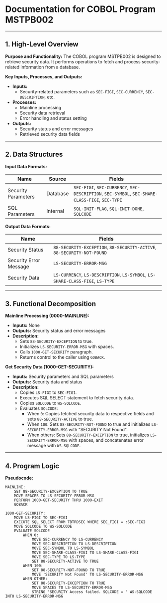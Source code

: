 # Documentation for COBOL Program MSTPB002

---

## 1. High-Level Overview

**Purpose and Functionality:**
The COBOL program MSTPB002 is designed to retrieve security data. It performs operations to fetch and process security-related information from a database.

**Key Inputs, Processes, and Outputs:**
- **Inputs:**
  - Security-related parameters such as `SEC-FIGI`, `SEC-CURRENCY`, `SEC-DESCRIPTION`, etc.
- **Processes:**
  - Mainline processing
  - Security data retrieval
  - Error handling and status setting
- **Outputs:**
  - Security status and error messages
  - Retrieved security data fields

---

## 2. Data Structures

**Input Data Formats:**

| Name                  | Source         | Fields                                                                 |
|-----------------------|----------------|------------------------------------------------------------------------|
| Security Parameters   | Database       | `SEC-FIGI`, `SEC-CURRENCY`, `SEC-DESCRIPTION`, `SEC-SYMBOL`, `SEC-SHARE-CLASS-FIGI`, `SEC-TYPE` |
| SQL Parameters        | Internal       | `SQL-INIT-FLAG`, `SQL-INIT-DONE`, `SQLCODE`                            |

**Output Data Formats:**

| Name                  | Fields                                                                 |
|-----------------------|------------------------------------------------------------------------|
| Security Status       | `88-SECURITY-EXCEPTION`, `88-SECURITY-ACTIVE`, `88-SECURITY-NOT-FOUND` |
| Security Error Message| `LS-SECURITY-ERROR-MSG`                                                |
| Security Data         | `LS-CURRENCY`, `LS-DESCRIPTION`, `LS-SYMBOL`, `LS-SHARE-CLASS-FIGI`, `LS-TYPE` |

---

## 3. Functional Decomposition

**Mainline Processing (0000-MAINLINE):**
- **Inputs:** None
- **Outputs:** Security status and error messages
- **Description:**
  - Sets `88-SECURITY-EXCEPTION` to true.
  - Initializes `LS-SECURITY-ERROR-MSG` with spaces.
  - Calls `1000-GET-SECURITY` paragraph.
  - Returns control to the caller using `GOBACK`.

**Get Security Data (1000-GET-SECURITY):**
- **Inputs:** Security parameters and SQL parameters
- **Outputs:** Security data and status
- **Description:**
  - Copies `LS-FIGI` to `SEC-FIGI`.
  - Executes SQL SELECT statement to fetch security data.
  - Copies `SQLCODE` to `WS-SQLCODE`.
  - Evaluates `SQLCODE`:
    - When `0`: Copies fetched security data to respective fields and sets `88-SECURITY-ACTIVE` to true.
    - When `100`: Sets `88-SECURITY-NOT-FOUND` to true and initializes `LS-SECURITY-ERROR-MSG` with "SECURITY Not Found".
    - When others: Sets `88-SECURITY-EXCEPTION` to true, initializes `LS-SECURITY-ERROR-MSG` with spaces, and concatenates error message with `WS-SQLCODE`.

---

## 4. Program Logic

**Pseudocode:**

```
MAINLINE:
    SET 88-SECURITY-EXCEPTION TO TRUE
    MOVE SPACES TO LS-SECURITY-ERROR-MSG
    PERFORM 1000-GET-SECURITY THRU 1000-EXIT
    GOBACK

1000-GET-SECURITY:
    MOVE LS-FIGI TO SEC-FIGI
    EXECUTE SQL SELECT FROM TBTRDSEC WHERE SEC_FIGI = :SEC-FIGI
    MOVE SQLCODE TO WS-SQLCODE
    EVALUATE SQLCODE
        WHEN 0:
            MOVE SEC-CURRENCY TO LS-CURRENCY
            MOVE SEC-DESCRIPTION TO LS-DESCRIPTION
            MOVE SEC-SYMBOL TO LS-SYMBOL
            MOVE SEC-SHARE-CLASS-FIGI TO LS-SHARE-CLASS-FIGI
            MOVE SEC-TYPE TO LS-TYPE
            SET 88-SECURITY-ACTIVE TO TRUE
        WHEN 100:
            SET 88-SECURITY-NOT-FOUND TO TRUE
            MOVE 'SECURITY Not Found' TO LS-SECURITY-ERROR-MSG
        WHEN OTHER:
            SET 88-SECURITY-EXCEPTION TO TRUE
            MOVE SPACES TO LS-SECURITY-ERROR-MSG
            STRING 'SECURITY Access failed. SQLCODE = ' WS-SQLCODE INTO LS-SECURITY-ERROR-MSG
```

